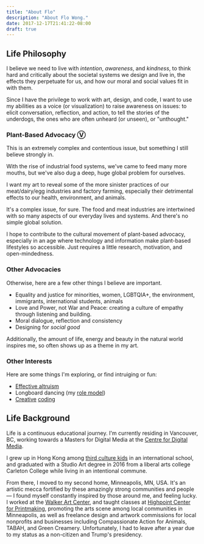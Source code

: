 ```yaml
---
title: "About Flo"
description: "About Flo Wong."
date: 2017-12-17T21:41:22-08:00
draft: true
---
```


## Life Philosophy
I believe we need to live with *intention*, *awareness*, and *kindness*, to think hard and critically about the societal systems we design and live in, the effects they perpetuate for us, and how our moral and social values fit in with them.

Since I have the privilege to work with art, design, and code, I want to use my abilities as a voice (or visualization) to raise awareness on issues: to elicit conversation, reflection, and action, to tell the stories of the underdogs, the ones who are often unheard (or unseen), or "unthought."

### Plant-Based Advocacy Ⓥ

This is an extremely complex and contentious issue, but something I still believe strongly in.

With the rise of industrial food systems, we've came to feed many more mouths, but we've also dug a deep, huge global problem for ourselves.

I want my art to reveal some of the more sinister practices of our meat/dairy/egg industries and factory farming, especially their detrimental effects to our health, environment, and animals.

It's a complex issue, for sure. The food and meat industries are intertwined with so many aspects of our everyday lives and systems. And there's no simple global solution.

I hope to contribute to the cultural movement of plant-based advocacy, especially in an age where technology and information make plant-based lifestyles so accessible. Just requires a little research, motivation, and open-mindedness.


### Other Advocacies

Otherwise, here are a few other things I believe are important.

- Equality and justice for minorities, women, LGBTQIA+, the environment, immigrants, international students, animals
- Love and Power, not War and Peace: creating a culture of empathy through listening and building.
- Moral dialogue, reflection and consistency
- Designing for *social good*

Additionally, the amount of life, energy and beauty in the natural world inspires me, so often shows up as a theme in my art.

### Other Interests

Here are some things I'm exploring, or find intruiging or fun:

- <a href="https://80000hours.org/">Effective altruism</a>
- Longboard dancing (my <a href="https://www.youtube.com/watch?v=e7os4K_xI9Y">role model</a>)
- <a class="effect " href="https://github.com/theflowong">Creative</a> <a class="effect " href="https://github.com/theflowong">coding</a>

## Life Background

Life is a continuous educational journey. I'm currently residing in Vancouver, BC, working towards a Masters for Digital Media at the <a href="https://thecdm.ca/">Centre for Digital Media</a>.

I grew up in Hong Kong among <a href="https://en.wikipedia.org/wiki/Third_culture_kid">third culture kids</a> in an international school, and graduated with a Studio Art degree in 2016 from a liberal arts college Carleton College while living in an intentional commune.

From there, I moved to my second home, Minneapolis, MN, USA. It's an artistic mecca fortified by these amazingly strong communities and people — I found myself constantly inspired by those around me, and feeling lucky. I worked at the <a href="http://www.walkerart.org">Walker Art Center</a>, and taught classes at <a href="http://highpointprintmaking.org">Highpoint Center for Printmaking</a>, promoting the arts scene among local communities in Minneapolis, as well as freelance design and artwork commissions for local nonprofits and businesses including Compassionate Action for Animals, TABAH, and Green Creamery. Unfortunately, I had to leave after a year due to my status as a non-citizen and Trump's presidency.
